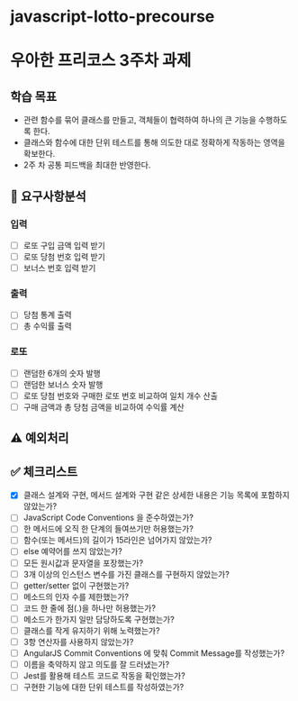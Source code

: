 # javascript-lotto-precourse
# 우아한 프리코스 3주차 과제
## 학습 목표
- 관련 함수를 묶어 클래스를 만들고, 객체들이 협력하여 하나의 큰 기능을 수행하도록 한다.
- 클래스와 함수에 대한 단위 테스트를 통해 의도한 대로 정확하게 작동하는 영역을 확보한다.
- 2주 차 공통 피드백을 최대한 반영한다.

## 📝 요구사항분석
### 입력
- [ ] 로또 구입 금액 입력 받기
- [ ] 로또 당첨 번호 입력 받기
- [ ] 보너스 번호 입력 받기

### 출력
- [ ] 당첨 통계 출력
- [ ] 총 수익률 출력

### 로또
- [ ] 랜덤한 6개의 숫자 발행
- [ ] 랜덤한 보너스 숫자 발행
- [ ] 로또 당첨 번호와 구매한 로또 번호 비교하여 일치 개수 산출
- [ ] 구매 금액과 총 당첨 금액을 비교하여 수익률 계산  

## ⚠️ 예외처리

## ✅ 체크리스트 
- [x] 클래스 설계와 구현, 메서드 설계와 구현 같은 상세한 내용은 기능 목록에 포함하지 않았는가?
- [ ] JavaScript Code Conventions 을 준수하였는가?
- [ ] 한 메서드에 오직 한 단계의 들여쓰기만 허용했는가?
- [ ] 함수(또는 메서드)의 길이가 15라인은 넘어가지 않았는가?
- [ ] else 예약어를 쓰지 않았는가?
- [ ] 모든 원시값과 문자열을 포장했는가?
- [ ] 3개 이상의 인스턴스 변수를 가진 클래스를 구현하지 않았는가?
- [ ] getter/setter 없이 구현했는가?
- [ ] 메소드의 인자 수를 제한했는가?
- [ ] 코드 한 줄에 점(.)을 하나만 허용했는가?
- [ ] 메소드가 한가지 일만 담당하도록 구현했는가?
- [ ] 클래스를 작게 유지하기 위해 노력했는가?
- [ ] 3항 연산자를 사용하지 않았는가?
- [ ] AngularJS Commit Conventions 에 맞춰 Commit Message를 작성했는가?
- [ ] 이름을 축약하지 않고 의도를 잘 드러냈는가?
- [ ] Jest를 활용해 테스트 코드로 작동을 확인했는가?
- [ ] 구현한 기능에 대한 단위 테스트를 작성하였는가?